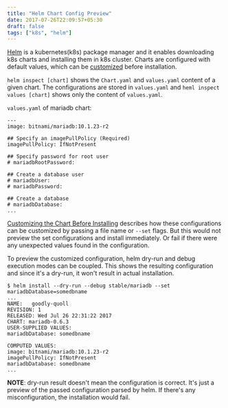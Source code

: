 ```yaml
---
title: "Helm Chart Config Preview"
date: 2017-07-26T22:09:57+05:30
draft: false
tags: ["k8s", "helm"]
---
```


[Helm](https://github.com/kubernetes/helm) is a kubernetes(k8s) package manager
and it enables downloading k8s charts and installing them in k8s cluster. Charts
are configured with default values, which can be 
[customized](https://docs.helm.sh/using_helm/#customizing-the-chart-before-installing)
before installation.

`helm inspect [chart]` shows the `Chart.yaml` and `values.yaml` content of a
given chart. The configurations are stored in `values.yaml` and
`heml inspect values [chart]` shows only the content of `values.yaml`.

`values.yaml` of mariadb chart:
```
---
image: bitnami/mariadb:10.1.23-r2

## Specify an imagePullPolicy (Required)
imagePullPolicy: IfNotPresent

## Specify password for root user
# mariadbRootPassword:

## Create a database user
# mariadbUser:
# mariadbPassword:

## Create a database
# mariadbDatabase:
...
```

[Customizing the Chart Before Installing](https://docs.helm.sh/using_helm/#customizing-the-chart-before-installing)
describes how these configurations can be customized by passing a file name or
`--set` flags. But this would not preview the set configurations and install
immediately. Or fail if there were any unexpected values found in the
configuration.

To preview the customized configuration, helm dry-run and debug execution modes
can be coupled. This shows the resulting configuration and since it's a dry-run,
it won't result in actual installation.

```
$ helm install --dry-run --debug stable/mariadb --set mariadbDatabase=somedbname
...
NAME:   goodly-quoll
REVISION: 1
RELEASED: Wed Jul 26 22:31:22 2017
CHART: mariadb-0.6.3
USER-SUPPLIED VALUES:
mariadbDatabase: somedbname

COMPUTED VALUES:
image: bitnami/mariadb:10.1.23-r2
imagePullPolicy: IfNotPresent
mariadbDatabase: somedbname
...
```

**NOTE**: dry-run result doesn't mean the configuration is correct. It's just a
preview of the passed configuration parsed by helm. If there's any
misconfiguration, the installation would fail.

